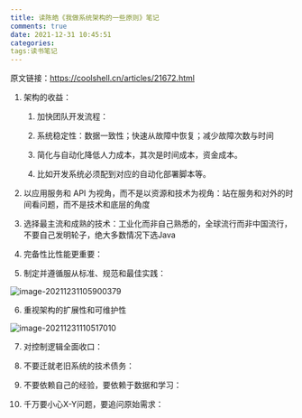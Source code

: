 ```yaml
---
title: 读陈皓《我做系统架构的一些原则》笔记
comments: true
date: 2021-12-31 10:45:51
categories:
tags:读书笔记
---
```




原文链接：https://coolshell.cn/articles/21672.html



1. 架构的收益：

   1. 加快团队开发流程：

   2. 系统稳定性：数据一致性；快速从故障中恢复；减少故障次数与时间

   3. 简化与自动化降低人力成本，其次是时间成本，资金成本。

   	1. 比如开发系统必须配到对应的自动化部署脚本等。
5. 以应用服务和 API 为视角，而不是以资源和技术为视角：站在服务和对外的时间看问题，而不是技术和底层的角度

3. 选择最主流和成熟的技术：工业化而非自己熟悉的，全球流行而非中国流行，不要自己发明轮子，绝大多数情况下选Java
4. 完备性比性能更重要：
5. 制定并遵循服从标准、规范和最佳实践：

![image-20211231105900379](https://gitee.com/wieweicoding/kevinqimgs/raw/master/img/image-20211231105900379.png)

6. 重视架构的扩展性和可维护性

![image-20211231110517010](https://gitee.com/wieweicoding/kevinqimgs/raw/master/img/image-20211231110517010.png)

7. 对控制逻辑全面收口：

8. 不要迁就老旧系统的技术债务： 

9. 不要依赖自己的经验，要依赖于数据和学习：
10. 千万要小心X-Y问题，要追问原始需求：

​	
